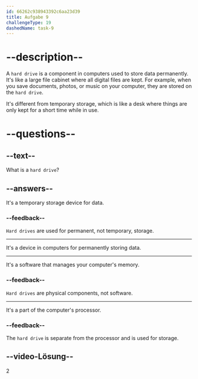 ```yaml
---
id: 66262c938943392c6aa23d39
title: Aufgabe 9
challengeType: 19
dashedName: task-9
---
```


# --description--

A `hard drive` is a component in computers used to store data permanently. It's like a large file cabinet where all digital files are kept. For example, when you save documents, photos, or music on your computer, they are stored on the `hard drive`.

It's different from temporary storage, which is like a desk where things are only kept for a short time while in use.

# --questions--

## --text--

What is a `hard drive`?

## --answers--

It's a temporary storage device for data.

### --feedback--

`Hard drives` are used for permanent, not temporary, storage.

---

It's a device in computers for permanently storing data.

---

It's a software that manages your computer's memory.

### --feedback--

`Hard drives` are physical components, not software.

---

It's a part of the computer's processor.

### --feedback--

The `hard drive` is separate from the processor and is used for storage.

## --video-Lösung--

2
